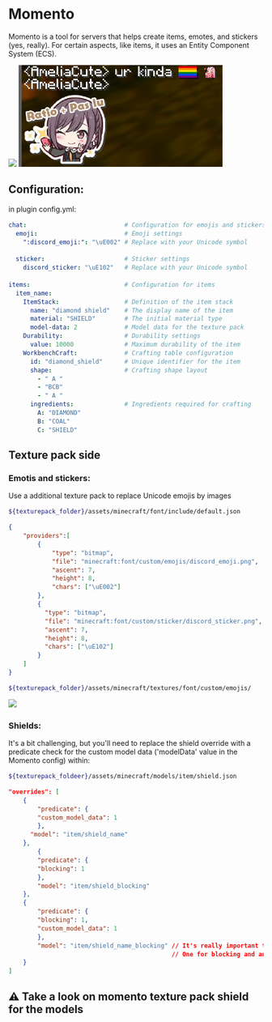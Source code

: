 # Momento
Momento is a tool for servers that helps create items, emotes, and stickers (yes, really). For certain aspects, like items, it uses an Entity Component System (ECS).

![](https://github.com/ReDevCafe/Momento/blob/main/.assets/exa1.png?raw=true)
![](https://github.com/ReDevCafe/Momento/blob/main/.assets/exa3.png?raw=true)

## Configuration:

in plugin config.yml:
```yaml
chat:                           # Configuration for emojis and stickers
  emoji:                        # Emoji settings
    ":discord_emoji:": "\uE002" # Replace with your Unicode symbol
    
  sticker:                      # Sticker settings
    discord_sticker: "\uE102"   # Replace with your Unicode symbol

items:                          # Configuration for items
  item_name:                  
    ItemStack:                  # Definition of the item stack
      name: "diamond shield"    # The display name of the item
      material: "SHIELD"        # The initial material type
      model-data: 2             # Model data for the texture pack
    Durability:                 # Durability settings
      value: 10000              # Maximum durability of the item
    WorkbenchCraft:             # Crafting table configuration
      id: "diamond_shield"      # Unique identifier for the item
      shape:                    # Crafting shape layout
        - " A "               
        - "BCB"
        - " A "
      ingredients:              # Ingredients required for crafting
        A: "DIAMOND"  
        B: "COAL"
        C: "SHIELD"
```

## Texture pack side

### Emotis and stickers:
Use a additional texture pack to replace Unicode emojis by images <br>
```bash
${texturepack_folder}/assets/minecraft/font/include/default.json
```
```json
{
    "providers":[
        {
            "type": "bitmap",
            "file": "minecraft:font/custom/emojis/discord_emoji.png",
            "ascent": 7,
            "height": 8,
            "chars": ["\uE002"]
        },
        {
          "type": "bitmap",
          "file": "minecraft:font/custom/sticker/discord_sticker.png",
          "ascent": 7,
          "height": 8,
          "chars": ["\uE102"]
        }
    ]
}
```
```bash
${texturepack_folder}/assets/minecraft/textures/font/custom/emojis/
```
![](https://github.com/ReDevCafe/Momento/blob/main/.assets/exa2.png?raw=true)

### Shields:
It's a bit challenging, but you'll need to replace the shield override with a predicate check for the custom model data ('modelData' value in the Momento config) within:
```bash
${texturepack_foldeer}/assets/minecraft/models/item/shield.json
```
```json lines
"overrides": [ 
    {
        "predicate": {
        "custom_model_data": 1
        },
      "model": "item/shield_name"
    },
        {
        "predicate": {
        "blocking": 1
        },
        "model": "item/shield_blocking"
    },
    {
        "predicate": {
        "blocking": 1,
        "custom_model_data": 1
        },
        "model": "item/shield_name_blocking" // It's really important to have two separate models
                                             // One for blocking and another for normal use
    }
]
```
## ⚠️ Take a look on momento texture pack shield for the models 
